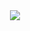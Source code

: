 <div align= "center">
  <img src="https://capsule-render.vercel.app/api?type=waving&color=0:3e9897,100:a5a255&height=180&text=Hello!%20We're%20Team%20JUST%20:)&animation=fadeIn&fontColor=ffffff&fontSize=50" />
</div>
    
